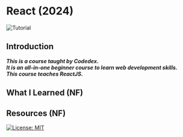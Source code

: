# React (2024)

![Tutorial](https://img.shields.io/badge/Tutorial-lightorange)

## Introduction
***This is a course taught by Codedex. <br>
It is an all-in-one beginner course to learn web development skills. <br>
This course teaches ReactJS.***

## What I Learned (NF)

## Resources (NF)

[![License: MIT](https://img.shields.io/badge/License-MIT%202024-orange.svg)](https://opensource.org/license/mit)
